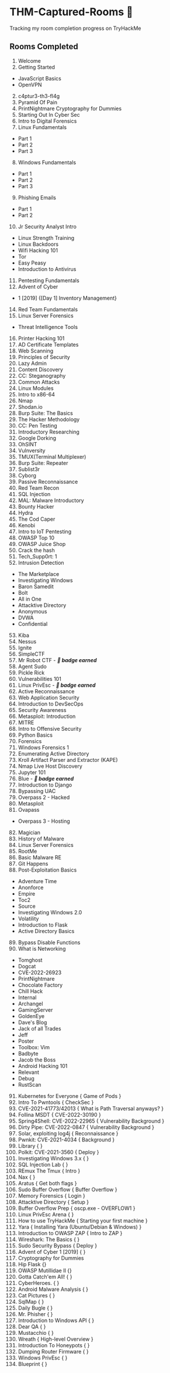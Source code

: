 # THM-Captured-Rooms 🚩
Tracking my room completion progress on TryHackMe 


## Rooms Completed 

1. Welcome 
2. Getting Started
- JavaScript Basics
- OpenVPN
2. c4ptur3-th3-fl4g
3. Pyramid Of Pain
4. PrintNightmare
Cryptography for Dummies
5. Starting Out In Cyber Sec
6. Intro to Digital Forensics
7. Linux Fundamentals 
- Part 1
- Part 2
- Part 3

8. Windows Fundamentals 
- Part 1
- Part 2
- Part 3

9. Phishing Emails 
- Part 1
- Part 2 

10. Jr Security Analyst Intro
- Linux Strength Training
- Linux Backdoors
- Wifi Hacking 101
- Tor
- Easy Peasy
- Introduction to Antivirus
11. Pentesting Fundamentals
12. Advent of Cyber 
- 1 [2019] {[Day 1] Inventory Management}
14. Red Team Fundamentals
15. Linux Server Forensics
- Threat Intelligence Tools
16. Printer Hacking 101
17. AD Certificate Templates
18. Web Scanning
19. Principles of Security
20. Lazy Admin
21. Content Discovery
22. CC: Steganography
23. Common Attacks 
24. Linux Modules
25. Intro to x86-64
26. Nmap
27. Shodan.io
28. Burp Suite: The Basics
29. The Hacker Methodology
30. CC: Pen Testing
31. Introductory Researching
32. Google Dorking
33. OhSINT
34. Vulnversity
35. TMUX(Terminal Multiplexer)
36. Burp Suite: Repeater
37. Sublist3r
38. Cyborg
39. Passive Reconnaissance
40. Red Team Recon
41. SQL Injection
42. MAL: Malware Introductory
43. Bounty Hacker
44. Hydra
45. The Cod Caper
46. Kenobi
47. Intro to IoT Pentesting
48. OWASP Top 10
49. OWASP Juice Shop
50. Crack the hash
51. Tech_Supp0rt: 1
52. Intrusion Detection
- The Marketplace
- Investigating Windows
- Baron Samedit
- Bolt
- All in One
- Attacktive Directory
- Anonymous
- DVWA
- Confidential
53. Kiba
54. Nessus
55. Ignite 
56. SimpleCTF
57. Mr Robot CTF - **_📛 badge earned_**
58. Agent Sudo
59. Pickle Rick 
60. Vulnerabilities 101
61. Linux PrivEsc - **_📛 badge earned_**
62. Active Reconnaissance
63. Web Application Security
64. Introduction to DevSecOps
65. Security Awareness 
66. Metasploit: Introduction
67. MITRE
68. Intro to Offensive Security
69. Python Basics
70. Forensics
71. Windows Forensics 1 
72. Enumerating Active Directory
73. Kroll Artifact Parser and Extractor (KAPE)
74. Nmap Live Host Discovery 
75. Jupyter 101 
76. Blue - **_📛 badge earned_**
77. Introduction to Django 
78. Bypassing UAC 
79. Overpass 2 - Hacked
80. Metasploit
81. Ovapass
   - Overpass 3 - Hosting
82. Magician
83. History of Malware
84. Linux Server Forensics
85. RootMe
86. Basic Malware RE 
87. Git Happens
88. Post-Exploitation Basics
- Adventure Time
- Anonforce
- Empire
- Toc2
- Source
- Investigating Windows 2.0
- Volatility
- Introduction to Flask
- Active Directory Basics
89. Bypass Disable Functions 
90. What is Networking 
- Tomghost
- Dogcat
- CVE-2022-26923 
- PrintNightmare
- Chocolate Factory
- Chill Hack
- Internal
- Archangel
- GamingServer
- GoldenEye
- Dave's Blog
- Jack of all Trades
- Jeff 
- Poster 
- Toolbox: Vim
- Badbyte
- Jacob the Boss
- Android Hacking 101
- Relevant
- Debug
- RustScan
91. Kubernetes for Everyone { Game of Pods }
92. Intro To Pwntools { CheckSec }
93. CVE-2021-41773/42013 { What is Path Traversal anyways? }
94. Follina MSDT { CVE-2022-30190 }
95. Spring4Shell: CVE-2022-22965 { Vulnerability Background }
96. Dirty Pipe: CVE-2022-0847 { Vulnerability Background }
97. Solar, exploiting log4j { Reconnaissance }
98. Pwnkit: CVE-2021-4034 { Background }
99. Library { }
100. Polkit: CVE-2021-3560 { Deploy }
101. Investigating Windows 3.x { }
102. SQL Injection Lab { }
103. REmux The Tmux { Intro }
104. Nax {  }
105. Aratus { Get both flags }
106. Sudo Buffer Overflow { Buffer Overflow }
107. Memory Forensics { Login }
108. Attacktive Directory { Setup }
109. Buffer Overflow Prep { oscp.exe - OVERFLOW1 }
110. Linux PrivEsc Arena { }
111. How to use TryHackMe { Starting your first machine }
112. Yara {  Installing Yara (Ubuntu/Debian & Windows) }
113. Introduction to OWASP ZAP { Intro to ZAP }
114. Wireshark: The Basics { }
115. Sudo Security Bypass { Deploy }
116. Advent of Cyber 1 [2019] { }
117. Cryptography for Dummies
118. Hip Flask {}
119. OWASP Mutillidae II {}
120. Gotta Catch'em All! { }
121. CyberHeroes. { }
122. Android Malware Analysis { }
123. Cat Pictures { }
124. SqlMap { }
125. Daily Bugle { }
126. Mr. Phisher { }
127. Introduction to Windows API { }
128. Dear QA { }
129. Mustacchio { }
130. Wreath { High-level Overview }
131. Introduction To Honeypots { }
132. Dumping Router Firmware { }
133. Windows PrivEsc { }
134. Blueprint { }


 


